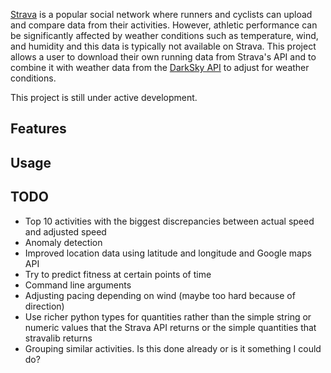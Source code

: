 [Strava](https://www.strava.com) is a popular social network where runners and cyclists can upload and compare data from their activities. However, athletic performance can be significantly affected by weather conditions such as temperature, wind, and humidity and this data is typically not available on Strava. This project allows a user to download their own running data from Strava's API and to combine it with weather data from the [DarkSky API](https://www.darksky.net/dev/) to adjust for weather conditions.

This project is still under active development.

Features
---

Usage
---


TODO
---
* Top 10 activities with the biggest discrepancies between actual speed and adjusted speed
* Anomaly detection
* Improved location data using latitude and longitude and Google maps API
* Try to predict fitness at certain points of time
* Command line arguments
* Adjusting pacing depending on wind (maybe too hard because of direction)
* Use richer python types for quantities rather than the simple string or numeric values that the Strava API returns or the simple quantities that stravalib returns
* Grouping similar activities. Is this done already or is it something I could do?
